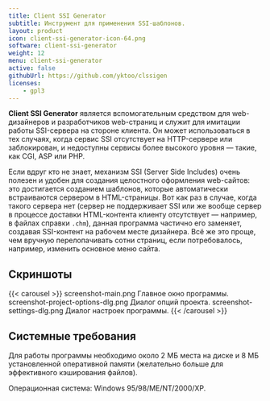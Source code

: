 ```yaml
---
title: Client SSI Generator
subtitle: Инструмент для применения SSI-шаблонов.
layout: product
icon: client-ssi-generator-icon-64.png
software: client-ssi-generator
weight: 12
menu: client-ssi-generator
active: false
githubUrl: https://github.com/yktoo/clssigen
licenses:
    - gpl3
---
```


**Client SSI Generator** является вспомогательным средством для web-дизайнеров и разработчиков web-страниц и служит для имитации работы SSI-сервера на стороне клиента. Он может использоваться в тех случаях, когда сервис SSI отсутствует на HTTP-сервере или заблокирован, и недоступны сервисы более высокого уровня — такие, как CGI, ASP или PHP.

Если вдруг кто не знает, механизм SSI (Server Side Includes) очень полезен и удобен для создания целостного оформления web-сайтов: это достигается созданием шаблонов, которые автоматически встраиваются сервером в HTML-страницы. Вот как раз в случае, когда такого сервера нет (сервер не поддерживает SSI или же вообще сервер в процессе доставки HTML-контента клиенту отсутствует — например, в файлах справки `.chm`), данная программа частично его заменяет, создавая SSI-контент на рабочем месте дизайнера. Всё же это проще, чем вручную перелопачивать сотни страниц, если потребовалось, например, изменить основное меню сайта.

## Скриншоты

{{< carousel >}}
    screenshot-main.png                Главное окно программы.
    screenshot-project-options-dlg.png Диалог опций проекта.
    screenshot-settings-dlg.png        Диалог настроек программы.
{{< /carousel >}}

## Системные требования

Для работы программы необходимо около 2 МБ места на диске и 8 МБ установленной оперативной памяти (желательно больше для эффективного кэширования файлов).

Операционная система: Windows 95/98/ME/NT/2000/XP.
